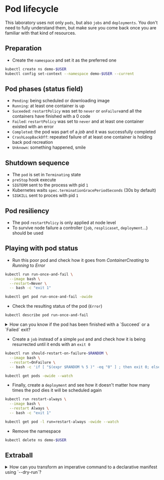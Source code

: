 # Pod lifecycle


This laboratory uses not only `pods`, but also `jobs` and `deployments`. You don't need to fully understand them, but make sure you come back once you are familiar with that kind of resources.

## Preparation

* Create the `namespace` and set it as the preferred one

```bash
kubectl create ns demo-$USER
kubectl config set-context --namespace demo-$USER --current
```

## Pod phases (status field)

* `Pending`: being scheduled or downloading image
* `Running`: at least one container is up
* `Suceeded`: `restartPolicy` was set to `never` or `onFailure`and all the containers have finished with a 0 code
* `Failed`: `restartPolicy` was set to `never` and at least one container existed with an error
* `Completed`: the pod was part of a *job* and it was successfully completed
* `CrashLoopBackOff`: repeated failure of at least one container is holding back pod recreation
* `Unknown`: something happened, smile

## Shutdown sequence

* The `pod` is set in `Terminating` state
* `preStop` hook execute
* `SIGTERM` sent to the process with pid `1`
* Kubernetes waits `spec.terminationGracePeriodSeconds` (30s by default)
* `SIGKILL` sent to proces with pid `1`

## Pod resiliency

* The pod `restartPolicy` is only applied at node level
* To survive node failure a controller (`job`, `resplicaset`, `deployment`...) should be used

## Playing with pod status

* Run this poor pod and check how it goes from *ContainerCreating* to *Running* to *Error*

```bash
kubectl run run-once-and-fail \
  --image bash \
  --restart=Never \
  -- bash -c "exit 1"

kubectl get pod run-once-and-fail -owide
```

* Check the resulting status of the pod (`Error`)

```bash
kubectl describe pod run-once-and-fail
```

<details>
<summary>
How can you know if the pod has been finished with a `Succeed` or a `Failed` exit?
</summary>

```bash
kubectl describe pod run-once-and-fail | grep Status
kubectl get pod run-once-and-fail -o jsonpath="{.status.containerStatuses[].state}" | jq
```
</details>

* Create a `job` instead of a simple `pod` and and check how it is being resurrected until it ends with an `exit 0`

```bash
kubectl run should-restart-on-failure-$RANDOM \
  --image bash \
  --restart=OnFailure \
  -- bash -c 'if [ "$(expr $RANDOM % 5 )" -eq "0" ] ; then exit 0; else exit 1; fi'

kubectl get pods -owide --watch
```

* Finally, create a `deployment` and see how it doesn't matter how many times the pod dies it will be scheduled again

```bash
kubectl run restart-always \
  --image bash \
  --restart Always \
  -- bash -c "exit 1"

kubectl get pod -l run=restart-always -owide --watch
```

* Remove the namespace

```bash
kubectl delete ns demo-$USER
```


## Extraball

<details>
<summary>
How can you transform an imperative command to a declarative manifest using `--dry-run`?
</summary>

```bash
kubectl run run-once-and-fail \
  --image=busybox \
  --restart=Never \
  -n demo-$USER \
  --dry-run=True \
  -oyaml \
  -- sh -c "exit 1" 
```
</details>
